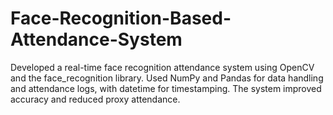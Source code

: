 # Face-Recognition-Based-Attendance-System
Developed a real-time face recognition attendance system using OpenCV and the face_recognition library. Used NumPy and Pandas for data handling and attendance logs, with datetime for timestamping. The system improved accuracy and reduced proxy attendance.
